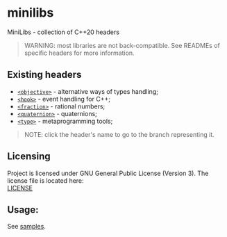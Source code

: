 # minilibs
MiniLibs - collection of C++20 headers

> WARNING: most libraries are not back-compatible. See READMEs of specific headers for more information.

## Existing headers
* [`<objective>`](https://github.com/Cantro93/minilibs/tree/objective) - alternative ways of types handling;
* [`<hook>`](https://github.com/Cantro93/minilibs/tree/hook) - event handling for C++;
* [`<fraction>`](https://github.com/Cantro93/minilibs/tree/fraction) - rational numbers;
* [`<quaternion>`](https://github.com/Cantro93/minilibs/tree/quaternion) - quaternions;
* [`<type>`](https://github.com/Cantro93/minilibs/tree/type) - metaprogramming tools;

> NOTE: click the header's name to go to the branch representing it.

## Licensing
Project is licensed under GNU General Public License (Version 3).
The license file is located here:<br>[LICENSE](LICENSE)

## Usage:
See [samples](https://github.com/Cantro93/minilibs/tree/samples).

